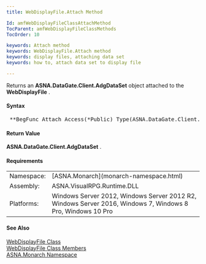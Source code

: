 ```yaml
---
title: WebDisplayFile.Attach Method

Id: amfWebDisplayFileClassAttachMethod
TocParent: amfWebDisplayFileClassMethods
TocOrder: 10

keywords: Attach method
keywords: WebDisplayFile.Attach method
keywords: display files, attaching data set
keywords: how to, attach data set to display file

---
```


Returns an **ASNA.DataGate.Client.AdgDataSet** object attached to the **WebDisplayFile** .

#### Syntax
<pre class="prettyprint"> **BegFunc Attach Access(*Public) Type(ASNA.DataGate.Client.AdgDataSet)** </pre>

<!--mine -->

#### Return Value
**ASNA.DataGate.Client.AdgDataSet** .
<!-- -->

#### Requirements
<table class="dttable" cellspacing="0" cellpadding="4" width="60%">
           <colgroup>
            <col width="15%" style="font-weight:bold" />
            <col width="85%" />
          </colgroup>
          <tr>
            <td>Namespace:</td>
            <td>[ASNA.Monarch](monarch-namespace.html)</td>
          </tr>
          <tr>
            <td>Assembly:</td>
            <td>ASNA.VisualRPG.Runtime.DLL</td>
          </tr>
         <tr>
            <td>Platforms:</td>
            <td> Windows Server 2012, Windows Server 2012 R2, Windows Server 2016,  Windows 7, Windows 8 Pro, Windows 10 Pro</td>
         </tr>
</table>

<!-- end -->

#### See Also
[ WebDisplayFile Class](web-display-file-class.html) <br /> [ WebDisplayFile Class Members](web-display-file-class-members.html) <br /> [ASNA.Monarch Namespace](monarch-namespace.html)
